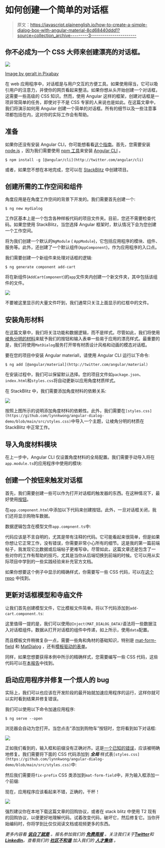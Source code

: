 # 如何创建一个简单的对话框

> 原文：<https://javascript.plainenglish.io/how-to-create-a-simple-dialog-box-with-angular-material-8cd68440ddd1?source=collection_archive---------3----------------------->

## 你不必成为一个 CSS 大师来创建漂亮的对话框。

![](img/e06ec4bb8f79c85062b78ad43e1341b4.png)

[Image by geralt in Pixabay](https://pixabay.com/illustrations/silhouettes-person-human-man-woman-776670/)

在 web 应用程序中，对话框是与用户交互的方便工具。如果使用得当，它可以吸引用户的注意力，并使你的网页看起来整洁。如果你想从头开始创建一个对话框，这需要一些高级的 CSS 知识。然而，使用 Angular 这样的框架，创建对话框是一项非常简单的任务，即使对于不是 CSS 专家的人来说也是如此。在这篇文章中，我们将演示如何用 Angular 创建一个简单的对话框。所有的细节以及一些注意事项都包括在内，这对你的实际工作会有帮助。

## 准备

如果你还没有安装 Angular CLI，你可能想看看[这个指南](https://angular.io/cli)。首先，您需要安装 [node.js](https://nodejs.org/en/) ，因为我们需要使用 [npm 工具](https://nodejs.org/en/knowledge/getting-started/npm/what-is-npm/)来安装 [Angular CLI](https://angular.io/cli#installing-angular-cli) 。

```
$ npm install -g [@angular/cli](http://twitter.com/angular/cli)
```

或者，如果您不想在本地完成，您可以在 [StackBlitz](https://stackblitz.com/) 中创建项目。

## 创建所需的工作空间和组件

角度应用是在角度工作空间的背景下开发的。我们需要首先创建一个:

```
$ ng new mydialog
```

工作区基本上是一个包含各种样板代码的项目文件夹。目前，您还不需要检查代码。如果您使用 StackBlitz，当您选择 Angular 框架时，默认情况下会为您创建一个工作空间。

将为我们创建一个默认的`NgModule` ( `AppModule`)，它包括应用程序的模块、组件、服务等。此外，还创建了一个默认组件(`AppComponent`)，作为应用程序的入口点。

我们需要创建一个新组件来处理对话框的逻辑:

```
$ ng generate component add-cart
```

将在新组件(`AddCartComponent`)的`app`文件夹内创建一个新文件夹，其中包括该组件的文件。

![](img/2e2caa95fa0a4eb8d0b9b85ffead0dc3.png)

不要被这里显示的大量文件吓到，我们通常只关注上面显示的红框中的文件。

## 安装角形材料

在这篇文章中，我们将关注功能和数据逻辑，而不是样式。尽管如此，我们将使用[棱角分明的材料](https://material.angular.io/)来赋予我们的按钮和输入表单一些易于应用的漂亮样式。最重要的是，我们将使用`MatDialog`服务打开带有材质设计风格和动画的模态对话框。

要在您的项目中安装 Angular materiall，请使用 Angular CLI 运行以下命令:

```
$ ng add [@angular/material](http://twitter.com/angular/material)
```

在安装过程中，我们可以保留默认选择。您的项目文件如`package.json`、`index.html`和`styles.css`将自动更新以应用角度材质样式。

在 StackBlitz 中，我们需要添加角度材料的依赖关系:

![](img/e937cc729744f048ea2b6f5b06ec19dd.png)

按照上图所示的说明添加角度材料的依赖性。此外，我们需要在`[styles.css](https://github.com/lynnkwong/angular-dialog-demo/blob/main/src/styles.css)`中导入一个主题，让棱角分明的材质在 StackBlitz 中正常工作。

## 导入角度材料模块

在上一步中，Angular CLI 仅设置角度材料的全局配置。我们需要手动导入将在`app.module.ts`的应用程序中使用的模块:

## 创建一个按钮来触发对话框

首先，我们需要创建一些可以作为打开对话框的触发器的东西。在这种情况下，最好使用[按钮](https://material.angular.io/components/button/overview)。

在`app.component.html`中添加以下代码来创建按钮。此外，一旦对话框关闭，我们还将显示购物车数据。

数据逻辑包含在模型文件`app.compnent.ts`中:

代码应该是不言自明的，尤其是带有注释的代码。它可能看起来很简单，但是如果你想让它正常工作，没有错误，你需要非常小心所有的细节。这是我的第一篇前端帖子，我发现它比数据或后端帖子更难写😅。尽管如此，这篇文章还是包含了一些对你的工作有帮助的技巧，尤其是当你从后端切换到前端的时候。它可以用从实际项目中学到的一些实践经验来补充官方文档。

如果你想要这个例子中显示的精确样式，你需要写一些 CSS 代码，可以在[这个 repo](https://github.com/lynnkwong/angular-dialog-demo/blob/main/src/app/app.component.css) 中找到。

## 更新对话框模型和寺庙文件

让我们首先创建模型文件，它比模板文件简单。将以下代码添加到`add-cart.component.ts`:

这里值得一提的是，我们可以使用`@Inject(MAT_DIALOG_DATA)`语法将一些数据注入对话框组件。数据从打开对话框的组件中传递，如上所示，使用`data`配置。

而且模板文件稍微复杂一点，需要一些角和角材的基础知识，特别是 [mat-form-field](https://material.angular.io/components/form-field/overview) 和 [MatDialog](https://material.angular.io/components/dialog/overview) ，还有[模板驱动的表单](https://angular.io/guide/forms)。

同样，如果您想要获得本例中所示的精确样式，您需要编写一些 CSS 代码，这些代码可以在[本报告](https://github.com/lynnkwong/angular-dialog-demo/blob/main/src/app/add-cart/add-cart.component.css)中找到。

## 启动应用程序并修复一个烦人的 bug

实际上，我们可以也应该在开发阶段的最开始就加速应用程序的运行，这样你就可以实时看到结果并修复错误。

我们可以使用以下命令加速应用程序:

```
$ ng serve --open
```

浏览器会自动为您打开。当您点击“添加到购物车”按钮时，您将看到如下对话框:

![](img/8639c36d48b66db0565fd0910ec00025.png)

正如我们看到的，输入框和前缀没有正确对齐。这是[一个已知的错误](https://github.com/angular/components/issues/12803)，应该被明确地修复。我们需要将下面的 CSS 代码添加到 ***全局*** 样式表`[styles.css](https://github.com/lynnkwong/angular-dialog-demo/blob/main/src/styles.css)`中:

然后我们需要将`fix-prefix` CSS 类添加到`mat-form-field`中，并为输入框添加一个前缀:

现在，应用程序应该看起来不错，正确的，干杯！

![](img/9d90d6c26259e20b9eaf54e9118f4dba.png)

强烈建议你在本地下载这篇文章的回购协议，或者在 stack blitz 中使用 T2 现有的回购协议，以便更好地理解代码。试着改变代码，破坏它，然后修复它。当你开始编码时，你将学到比仅仅阅读文档或视频更多的东西。

*更多内容看* [***说白了就是***](https://plainenglish.io/) *。报名参加我们的* [***免费周报***](http://newsletter.plainenglish.io/) *。关注我们关于*[***Twitter***](https://twitter.com/inPlainEngHQ)*和*[***LinkedIn***](https://www.linkedin.com/company/inplainenglish/)*。查看我们的* [***社区不和谐***](https://discord.gg/GtDtUAvyhW) *加入我们的* [***人才集体***](https://inplainenglish.pallet.com/talent/welcome) *。*